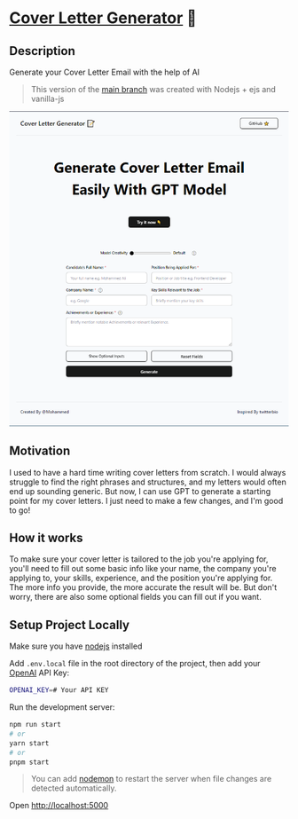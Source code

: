 # [Cover Letter Generator](https://cover-letter-email-generator.vercel.app/) 📝

## Description

Generate your Cover Letter Email with the help of AI

> This version of the [main branch](https://github.com//MohamedAlosaili/cover-letter-generator) was created with Nodejs + ejs and vanilla-js

![Page screenshot](/public/assets/page-screenshot.png)

## Motivation

I used to have a hard time writing cover letters from scratch. I would always struggle to find the right phrases and structures, and my letters would often end up sounding generic. But now, I can use GPT to generate a starting point for my cover letters. I just need to make a few changes, and I'm good to go!

## How it works

To make sure your cover letter is tailored to the job you're applying for, you'll need to fill out some basic info like your name, the company you're applying to, your skills, experience, and the position you're applying for. The more info you provide, the more accurate the result will be. But don't worry, there are also some optional fields you can fill out if you want.

## Setup Project Locally

Make sure you have [nodejs](https://nodejs.org) installed

Add `.env.local` file in the root directory of the project, then add your [OpenAI](https://platform.openai.com/account/api-keys) API Key:

```bash
OPENAI_KEY=# Your API KEY

```

Run the development server:

```bash
npm run start
# or
yarn start
# or
pnpm start
```

> You can add [nodemon](https://www.npmjs.com/package/nodemon) to restart the server when file changes are detected automatically.

Open [http://localhost:5000](http://localhost:5000)